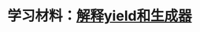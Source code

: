 # 学习材料：[解释yield和生成器](https://www.oschina.net/translate/improve-your-python-yield-and-generators-explained)
